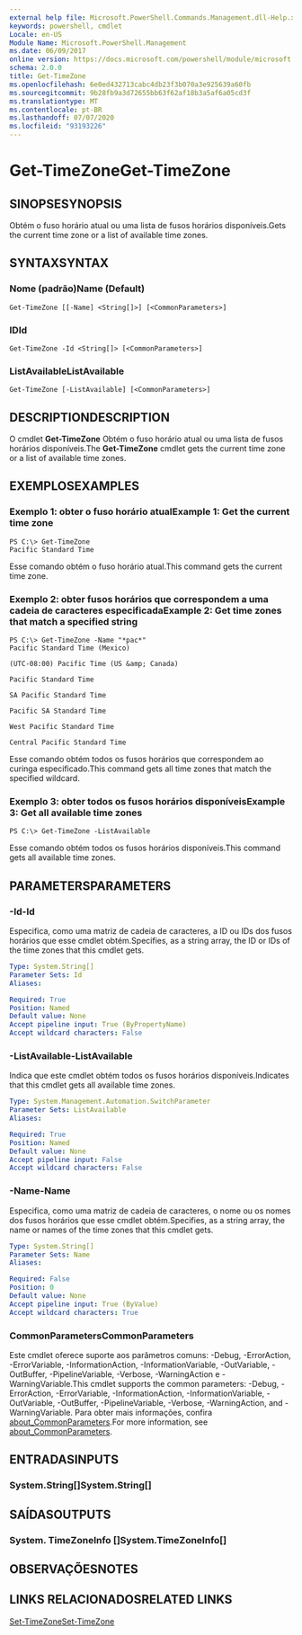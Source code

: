 ```yaml
---
external help file: Microsoft.PowerShell.Commands.Management.dll-Help.xml
keywords: powershell, cmdlet
Locale: en-US
Module Name: Microsoft.PowerShell.Management
ms.date: 06/09/2017
online version: https://docs.microsoft.com/powershell/module/microsoft.powershell.management/get-timezone?view=powershell-7.1&WT.mc_id=ps-gethelp
schema: 2.0.0
title: Get-TimeZone
ms.openlocfilehash: 6e0ed432713cabc4db23f3b070a3e925639a60fb
ms.sourcegitcommit: 9b28fb9a3d72655bb63f62af18b3a5af6a05cd3f
ms.translationtype: MT
ms.contentlocale: pt-BR
ms.lasthandoff: 07/07/2020
ms.locfileid: "93193226"
---
```

# <span data-ttu-id="790bb-103">Get-TimeZone</span><span class="sxs-lookup"><span data-stu-id="790bb-103">Get-TimeZone</span></span>

## <span data-ttu-id="790bb-104">SINOPSE</span><span class="sxs-lookup"><span data-stu-id="790bb-104">SYNOPSIS</span></span>
<span data-ttu-id="790bb-105">Obtém o fuso horário atual ou uma lista de fusos horários disponíveis.</span><span class="sxs-lookup"><span data-stu-id="790bb-105">Gets the current time zone or a list of available time zones.</span></span>

## <span data-ttu-id="790bb-106">SYNTAX</span><span class="sxs-lookup"><span data-stu-id="790bb-106">SYNTAX</span></span>

### <span data-ttu-id="790bb-107">Nome (padrão)</span><span class="sxs-lookup"><span data-stu-id="790bb-107">Name (Default)</span></span>

```
Get-TimeZone [[-Name] <String[]>] [<CommonParameters>]
```

### <span data-ttu-id="790bb-108">ID</span><span class="sxs-lookup"><span data-stu-id="790bb-108">Id</span></span>

```
Get-TimeZone -Id <String[]> [<CommonParameters>]
```

### <span data-ttu-id="790bb-109">ListAvailable</span><span class="sxs-lookup"><span data-stu-id="790bb-109">ListAvailable</span></span>

```
Get-TimeZone [-ListAvailable] [<CommonParameters>]
```

## <span data-ttu-id="790bb-110">DESCRIPTION</span><span class="sxs-lookup"><span data-stu-id="790bb-110">DESCRIPTION</span></span>

<span data-ttu-id="790bb-111">O cmdlet **Get-TimeZone** Obtém o fuso horário atual ou uma lista de fusos horários disponíveis.</span><span class="sxs-lookup"><span data-stu-id="790bb-111">The **Get-TimeZone** cmdlet gets the current time zone or a list of available time zones.</span></span>

## <span data-ttu-id="790bb-112">EXEMPLOS</span><span class="sxs-lookup"><span data-stu-id="790bb-112">EXAMPLES</span></span>

### <span data-ttu-id="790bb-113">Exemplo 1: obter o fuso horário atual</span><span class="sxs-lookup"><span data-stu-id="790bb-113">Example 1: Get the current time zone</span></span>

```
PS C:\> Get-TimeZone
Pacific Standard Time
```

<span data-ttu-id="790bb-114">Esse comando obtém o fuso horário atual.</span><span class="sxs-lookup"><span data-stu-id="790bb-114">This command gets the current time zone.</span></span>

### <span data-ttu-id="790bb-115">Exemplo 2: obter fusos horários que correspondem a uma cadeia de caracteres especificada</span><span class="sxs-lookup"><span data-stu-id="790bb-115">Example 2: Get time zones that match a specified string</span></span>

```
PS C:\> Get-TimeZone -Name "*pac*"
Pacific Standard Time (Mexico)

(UTC-08:00) Pacific Time (US &amp; Canada)

Pacific Standard Time

SA Pacific Standard Time

Pacific SA Standard Time

West Pacific Standard Time

Central Pacific Standard Time
```

<span data-ttu-id="790bb-116">Esse comando obtém todos os fusos horários que correspondem ao curinga especificado.</span><span class="sxs-lookup"><span data-stu-id="790bb-116">This command gets all time zones that match the specified wildcard.</span></span>

### <span data-ttu-id="790bb-117">Exemplo 3: obter todos os fusos horários disponíveis</span><span class="sxs-lookup"><span data-stu-id="790bb-117">Example 3: Get all available time zones</span></span>

```
PS C:\> Get-TimeZone -ListAvailable
```

<span data-ttu-id="790bb-118">Esse comando obtém todos os fusos horários disponíveis.</span><span class="sxs-lookup"><span data-stu-id="790bb-118">This command gets all available time zones.</span></span>

## <span data-ttu-id="790bb-119">PARAMETERS</span><span class="sxs-lookup"><span data-stu-id="790bb-119">PARAMETERS</span></span>

### <span data-ttu-id="790bb-120">-Id</span><span class="sxs-lookup"><span data-stu-id="790bb-120">-Id</span></span>

<span data-ttu-id="790bb-121">Especifica, como uma matriz de cadeia de caracteres, a ID ou IDs dos fusos horários que esse cmdlet obtém.</span><span class="sxs-lookup"><span data-stu-id="790bb-121">Specifies, as a string array, the ID or IDs of the time zones that this cmdlet gets.</span></span>

```yaml
Type: System.String[]
Parameter Sets: Id
Aliases:

Required: True
Position: Named
Default value: None
Accept pipeline input: True (ByPropertyName)
Accept wildcard characters: False
```

### <span data-ttu-id="790bb-122">-ListAvailable</span><span class="sxs-lookup"><span data-stu-id="790bb-122">-ListAvailable</span></span>

<span data-ttu-id="790bb-123">Indica que este cmdlet obtém todos os fusos horários disponíveis.</span><span class="sxs-lookup"><span data-stu-id="790bb-123">Indicates that this cmdlet gets all available time zones.</span></span>

```yaml
Type: System.Management.Automation.SwitchParameter
Parameter Sets: ListAvailable
Aliases:

Required: True
Position: Named
Default value: None
Accept pipeline input: False
Accept wildcard characters: False
```

### <span data-ttu-id="790bb-124">-Name</span><span class="sxs-lookup"><span data-stu-id="790bb-124">-Name</span></span>

<span data-ttu-id="790bb-125">Especifica, como uma matriz de cadeia de caracteres, o nome ou os nomes dos fusos horários que esse cmdlet obtém.</span><span class="sxs-lookup"><span data-stu-id="790bb-125">Specifies, as a string array, the name or names of the time zones that this cmdlet gets.</span></span>

```yaml
Type: System.String[]
Parameter Sets: Name
Aliases:

Required: False
Position: 0
Default value: None
Accept pipeline input: True (ByValue)
Accept wildcard characters: True
```

### <span data-ttu-id="790bb-126">CommonParameters</span><span class="sxs-lookup"><span data-stu-id="790bb-126">CommonParameters</span></span>

<span data-ttu-id="790bb-127">Este cmdlet oferece suporte aos parâmetros comuns: -Debug, -ErrorAction, -ErrorVariable, -InformationAction, -InformationVariable, -OutVariable, -OutBuffer, -PipelineVariable, -Verbose, -WarningAction e -WarningVariable.</span><span class="sxs-lookup"><span data-stu-id="790bb-127">This cmdlet supports the common parameters: -Debug, -ErrorAction, -ErrorVariable, -InformationAction, -InformationVariable, -OutVariable, -OutBuffer, -PipelineVariable, -Verbose, -WarningAction, and -WarningVariable.</span></span> <span data-ttu-id="790bb-128">Para obter mais informações, confira [about_CommonParameters](https://go.microsoft.com/fwlink/?LinkID=113216).</span><span class="sxs-lookup"><span data-stu-id="790bb-128">For more information, see [about_CommonParameters](https://go.microsoft.com/fwlink/?LinkID=113216).</span></span>

## <span data-ttu-id="790bb-129">ENTRADAS</span><span class="sxs-lookup"><span data-stu-id="790bb-129">INPUTS</span></span>

### <span data-ttu-id="790bb-130">System.String[]</span><span class="sxs-lookup"><span data-stu-id="790bb-130">System.String[]</span></span>

## <span data-ttu-id="790bb-131">SAÍDAS</span><span class="sxs-lookup"><span data-stu-id="790bb-131">OUTPUTS</span></span>

### <span data-ttu-id="790bb-132">System. TimeZoneInfo []</span><span class="sxs-lookup"><span data-stu-id="790bb-132">System.TimeZoneInfo[]</span></span>

## <span data-ttu-id="790bb-133">OBSERVAÇÕES</span><span class="sxs-lookup"><span data-stu-id="790bb-133">NOTES</span></span>

## <span data-ttu-id="790bb-134">LINKS RELACIONADOS</span><span class="sxs-lookup"><span data-stu-id="790bb-134">RELATED LINKS</span></span>

[<span data-ttu-id="790bb-135">Set-TimeZone</span><span class="sxs-lookup"><span data-stu-id="790bb-135">Set-TimeZone</span></span>](Set-TimeZone.md)

